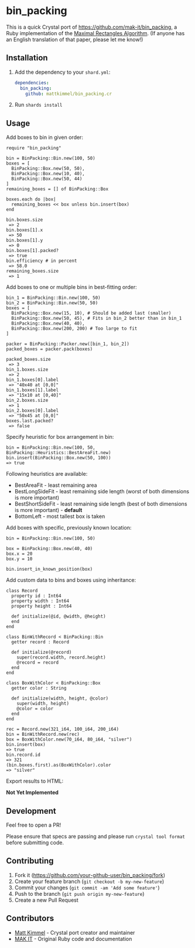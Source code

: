 # bin_packing

This is a quick Crystal port of https://github.com/mak-it/bin_packing, a Ruby implementation of the [Maximal Rectangles Algorithm](http://clb.demon.fi/files/RectangleBinPack.pdf). (If anyone has an English translation of that paper, please let me know!)

## Installation

1. Add the dependency to your `shard.yml`:

   ```yaml
   dependencies:
     bin_packing:
       github: mattkimmel/bin_packing.cr
   ```

2. Run `shards install`

## Usage

Add boxes to bin in given order:
```crystal
require "bin_packing"

bin = BinPacking::Bin.new(100, 50)
boxes = [
  BinPacking::Box.new(50, 50),
  BinPacking::Box.new(10, 40),
  BinPacking::Box.new(50, 44)
]
remaining_boxes = [] of BinPacking::Box

boxes.each do |box|
  remaining_boxes << box unless bin.insert(box)
end

bin.boxes.size
 => 2
bin.boxes[1].x
 => 50
bin.boxes[1].y
 => 0
bin.boxes[1].packed?
 => true
bin.efficiency # in percent
 => 58.0
remaining_boxes.size
 => 1
```

Add boxes to one or multiple bins in best-fitting order:
```crystal
bin_1 = BinPacking::Bin.new(100, 50)
bin_2 = BinPacking::Bin.new(50, 50)
boxes = [
  BinPacking::Box.new(15, 10), # Should be added last (smaller)
  BinPacking::Box.new(50, 45), # Fits in bin_2 better than in bin_1
  BinPacking::Box.new(40, 40),
  BinPacking::Box.new(200, 200) # Too large to fit
]

packer = BinPacking::Packer.new([bin_1, bin_2])
packed_boxes = packer.pack(boxes)

packed_boxes.size
 => 3
bin_1.boxes.size
 => 2
bin_1.boxes[0].label
 => "40x40 at [0,0]"
bin_1.boxes[1].label
 => "15x10 at [0,40]"
bin_2.boxes.size
 => 1
bin_2.boxes[0].label
 => "50x45 at [0,0]"
boxes.last.packed?
 => false
```

Specify heuristic for box arrangement in bin:
```crystal
bin = BinPacking::Bin.new(100, 50, BinPacking::Heuristics::BestAreaFit.new)
bin.insert(BinPacking::Box.new(50, 100))
=> true
```
Following heuristics are available:
* BestAreaFit - least remaining area
* BestLongSideFit - least remaining side length (worst of both dimensions is more important)
* BestShortSideFit - least remaining side length (best of both dimensions is more important) - __default__
* BottomLeft - most tallest box is taken

Add boxes with specific, previously known location:

```crystal
bin = BinPacking::Bin.new(100, 50)

box = BinPacking::Box.new(40, 40)
box.x = 20
box.y = 10

bin.insert_in_known_position(box)
```

Add custom data to bins and boxes using inheritance:
```crystal
class Record
  property id : Int64
  property width : Int64
  property height : Int64

  def initialize(@id, @width, @height)
  end
end

class BinWithRecord < BinPacking::Bin
  getter record : Record

  def initialize(@record)
    super(record.width, record.height)
    @record = record
  end
end

class BoxWithColor < BinPacking::Box
  getter color : String

  def initialize(width, height, @color)
    super(width, height)
    @color = color
  end
end

rec = Record.new(321_i64, 100_i64, 200_i64)
bin = BinWithRecord.new(rec)
box = BoxWithColor.new(70_i64, 80_i64, "silver")
bin.insert(box)
=> true
bin.record.id
=> 321
(bin.boxes.first).as(BoxWithColor).color
=> "silver"
```

Export results to HTML:

**Not Yet Implemented**

## Development

Feel free to open a PR!

Please ensure that specs are passing and please run `crystal tool format` before submitting code.

## Contributing

1. Fork it (<https://github.com/your-github-user/bin_packing/fork>)
2. Create your feature branch (`git checkout -b my-new-feature`)
3. Commit your changes (`git commit -am 'Add some feature'`)
4. Push to the branch (`git push origin my-new-feature`)
5. Create a new Pull Request

## Contributors

- [Matt Kimmel](https://github.com/mattkimmel) - Crystal port creator and maintainer
- [MAK IT](https://github.com/mak-it) - Original Ruby code and documentation
